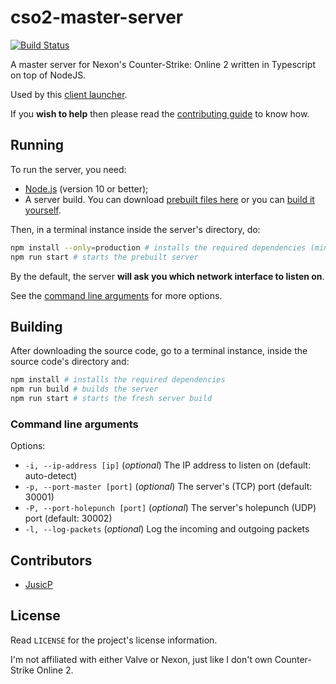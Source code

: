 # cso2-master-server

[![Build Status](https://travis-ci.org/Ochii/cso2-master-server.svg?branch=master)](https://travis-ci.org/Ochii/cso2-master-server)

A master server for Nexon's Counter-Strike: Online 2 written in Typescript on top of NodeJS.

Used by this [client launcher](https://github.com/Ochii/cso2-launcher/).

If you **wish to help** then please read the [contributing guide](https://github.com/Ochii/cso2-master-server/blob/master/.github/PULL_REQUEST_TEMPLATE.md) to know how.

## Running

To run the server, you need:

- [Node.js](https://nodejs.org/) (version 10 or better);
- A server build. You can download [prebuilt files here](https://github.com/Ochii/cso2-master-server/releases/latest) or you can [build it yourself](#building).

Then, in a terminal instance inside the server's directory, do:

```sh
npm install --only=production # installs the required dependencies (minimal dependencies)
npm run start # starts the prebuilt server
```

By the default, the server **will ask you which network interface to listen on**.

See the [command line arguments](#command-line-arguments) for more options.

## Building

After downloading the source code, go to a terminal instance, inside the source code's directory and:

```sh
npm install # installs the required dependencies
npm run build # builds the server
npm run start # starts the fresh server build
```

### Command line arguments

Options:

- ```-i, --ip-address [ip]``` (*optional*) The IP address to listen on (default: auto-detect)
- ```-p, --port-master [port]``` (*optional*) The server's (TCP) port (default: 30001)
- ```-P, --port-holepunch [port]``` (*optional*) The server's holepunch (UDP) port (default: 30002)
- ```-l, --log-packets``` (*optional*) Log the incoming and outgoing packets

## Contributors

- [JusicP](https://github.com/JusicP)

## License

Read ```LICENSE``` for the project's license information.

I'm not affiliated with either Valve or Nexon, just like I don't own Counter-Strike Online 2.

